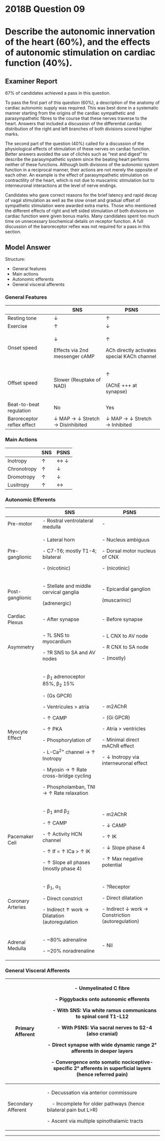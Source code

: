 # 2018B Question 09 
# Describe the autonomic innervation of the heart (60%), and the effects of autonomic stimulation on cardiac function (40%).



## Examiner Report
67% of candidates achieved a pass in this question.


To pass the first part of this question (60%), a description of the anatomy of cardiac autonomic supply was required. This was best done in a systematic manner starting from the origins of the cardiac sympathetic and parasympathetic fibres to the course that these nerves traverse to the heart. Answers that included a discussion of the differential cardiac distribution of the right and left branches of both divisions scored higher marks.


The second part of the question (40%) called for a discussion of the physiological effects of stimulation of these nerves on cardiac function. Better answers avoided the use of clichés such as “rest and digest” to describe the parasympathetic system since the beating heart performs neither of these functions. Although both divisions of the autonomic system function in a reciprocal manner, their actions are not merely the opposite of each other. An example is the effect of parasympathetic stimulation on contractility of the heart, which is not due to muscarinic stimulation but to interneuronal interactions at the level of nerve endings.


Candidates who gave correct reasons for the brief latency and rapid decay of vagal stimulation as well as the slow onset and gradual offset of sympathetic stimulation were awarded extra marks. Those who mentioned the different effects of right and left sided stimulation of both divisions on cardiac function were given bonus marks. Many candidates spent too much time on unnecessary biochemical details on receptor function. A full discussion of the baroreceptor reflex was not required for a pass in this section.

## Model Answer
Structure:
- General features
- Main actions
- Autonomic efferents
- General visceral afferents

### General Features

|<p></p>|SNS|PSNS|
| -- | -- | -- |
|Resting tone|↓ |↑ |
|Exercise|↑ |↓ |
|Onset speed|<p>↓ </p><p>Effects via 2nd messenger cAMP</p>|<p>↑ </p><p>ACh directly activates special KACh channel</p>|
|Offset speed|Slower (Reuptake of NAD)|<p>↑ </p><p>(AChE +++ at synapse)</p>|
|Beat-to-beat regulation|No|Yes|
|Baroreceptor reflex effect|↓ MAP → ↓ Stretch → Disinhibited|↓ MAP → ↓ Stretch → Inhibited|

### Main Actions

|<p></p>|SNS|PSNS|
| -- | -- | -- |
|Inotropy|↑ |↔ ↓ |
|Chronotropy|↑ |↓ |
|Dromotropy|↑ |↓ |
|Lusitropy|↑ |↔|

### Autonomic Efferents

|<p></p>|SNS|PSNS|
| -- | -- | -- |
|Pre-motor|- Rostral ventrolateral medulla|-|
|Pre-ganglionic|<p>- Lateral horn </p><p>- C7-T6; mostly T1-4; bilateral</p><p>- (nicotinic)</p>|<p>- Nucleus ambiguus</p><p>- Dorsal motor nucleus of CNX</p><p>- (nicotinic)</p>|
|Post-ganglionic|<p>- Stellate and middle cervical ganglia</p><p>(adrenergic)</p>|<p>- Epicardial ganglion</p><p>(muscarinic)</p>|
|Cardiac Plexus|- After synapse|- Before synapse|
|Asymmetry|<p>- ?L SNS to myocardium</p><p>- ?R SNS to SA and AV nodes</p>|<p>- L CNX to AV node</p><p>- R CNX to SA node</p><p>- (mostly)</p>|
|Myocyte Effect|<p>- β<sub>1</sub> adrenoceptor 85%, β<sub>2</sub> 15%</p><p>- (Gs GPCR)</p><p>- Ventricules > atria</p><p>- ↑ CAMP</p><p>- ↑ PKA</p><p>- Phosphorylation of</p><p>- L-Ca<sup>2+</sup> channel → ↑ Inotropy</p><p>- Myosin → ↑ Rate cross-bridge cycling</p><p>- Phospholamban, TNI → ↑ Rate relaxation</p>|<p>- m2AChR</p><p>- (Gi GPCR)</p><p>- Atria > ventricles</p><p>- Minimal direct mAChR effect</p><p>- ↓ Inotropy via interneuronal effect</p>|
|Pacemaker Cell|<p>- β<sub>1</sub> and β<sub>2</sub></p><p>- ↑ CAMP</p><p>- ↑ Activity HCN channel</p><p>- ↑ If = ↑ ICa > ↑ IK</p><p>- ↑ Slope all phases (mostly phase 4)</p>|<p>- m2AChR</p><p>- ↓ CAMP</p><p>- ↑ IK</p><p>- ↓ Slope phase 4</p><p>- ↑ Max negative potential</p>|
|Coronary Arteries|<p>- β<sub>1</sub>, α<sub>1</sub></p><p>- Direct constrict</p><p>- Indirect ↑ work → Dilatation (autoregulation</p>|<p>- ?Receptor</p><p>- Direct dilatation</p><p>- Indirect ↓ work → Constriction (autoregulation)</p>|
|Adrenal Medulla|<p>- ~80% adrenaline</p><p>- ~20% noradrenaline</p>|- Nil|

### General Visceral Afferents

|Primary Afferent|<p>- Unmyelinated C fibre</p><p>- Piggybacks onto autonomic efferents</p><p>&emsp;- With SNS: Via white ramus communicans to spinal cord T1-L12</p><p>&emsp;- With PSNS: Via sacral nerves to S2-4 (also cranial)</p><p>- Direct synapse with wide dynamic range 2° afferents in deeper layers</p><p>- Convergence onto somatic nociceptive-specific 2° afferents in superficial layers<br>  (hence referred pain)</p>|
| -- | -- |
|Secondary Afferent|<p>- Decussation via anterior commissure</p><p>&emsp;- Incomplete for older pathways (hence bilateral pain but L>R)</p><p>- Ascent via multiple spinothalamic tracts</p>|



--- 

